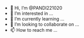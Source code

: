 - 👋 Hi, I’m @PANDI221020
- 👀 I’m interested in ...
- 🌱 I’m currently learning ...
- 💞️ I’m looking to collaborate on ...
- 📫 How to reach me ...

<!cara bermain game
---yang perlu di perhatikan dalam bermain game.
1.donwload game terlebih dahulu.
2.buka game itu terlebih dahulu
PANDI221020/PANDI221020 is a ✨ special ✨ repository because its `README.md` (this file) appears on your GitHub profile.
You can click the Preview link to take a look at your changes.
--->
